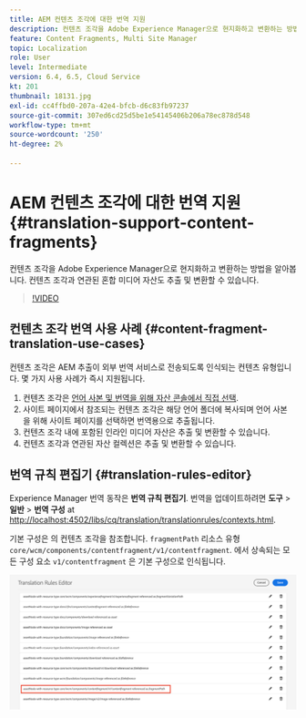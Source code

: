 ```yaml
---
title: AEM 컨텐츠 조각에 대한 번역 지원
description: 컨텐츠 조각을 Adobe Experience Manager으로 현지화하고 변환하는 방법을 알아봅니다. 컨텐츠 조각과 연관된 혼합 미디어 자산도 추출 및 변환할 수 있습니다.
feature: Content Fragments, Multi Site Manager
topic: Localization
role: User
level: Intermediate
version: 6.4, 6.5, Cloud Service
kt: 201
thumbnail: 18131.jpg
exl-id: cc4ffbd0-207a-42e4-bfcb-d6c83fb97237
source-git-commit: 307ed6cd25d5be1e54145406b206a78ec878d548
workflow-type: tm+mt
source-wordcount: '250'
ht-degree: 2%

---
```


# AEM 컨텐츠 조각에 대한 번역 지원 {#translation-support-content-fragments}

컨텐츠 조각을 Adobe Experience Manager으로 현지화하고 변환하는 방법을 알아봅니다. 컨텐츠 조각과 연관된 혼합 미디어 자산도 추출 및 변환할 수 있습니다.

>[!VIDEO](https://video.tv.adobe.com/v/18131/?quality=12&learn=on)

## 컨텐츠 조각 번역 사용 사례 {#content-fragment-translation-use-cases}

컨텐츠 조각은 AEM 추출이 외부 번역 서비스로 전송되도록 인식되는 컨텐츠 유형입니다. 몇 가지 사용 사례가 즉시 지원됩니다.

1. 컨텐츠 조각은 [언어 사본 및 번역을 위해 자산 콘솔에서 직접 선택](https://experienceleague.adobe.com/docs/experience-manager-cloud-service/content/assets/admin/translate-assets.html).
2. 사이트 페이지에서 참조되는 컨텐츠 조각은 해당 언어 폴더에 복사되며 언어 사본 을 위해 사이트 페이지를 선택하면 번역용으로 추출됩니다.
3. 컨텐츠 조각 내에 포함된 인라인 미디어 자산은 추출 및 변환할 수 있습니다.
4. 컨텐츠 조각과 연관된 자산 컬렉션은 추출 및 변환할 수 있습니다.

## 번역 규칙 편집기 {#translation-rules-editor}

Experience Manager 번역 동작은 **번역 규칙 편집기**. 번역을 업데이트하려면 **도구** > **일반** > **번역 구성** at [http://localhost:4502/libs/cq/translation/translationrules/contexts.html](http://localhost:4502/libs/cq/translation/translationrules/contexts.html).

기본 구성은 의 컨텐츠 조각을 참조합니다. `fragmentPath` 리소스 유형 `core/wcm/components/contentfragment/v1/contentfragment`. 에서 상속되는 모든 구성 요소 `v1/contentfragment` 은 기본 구성으로 인식됩니다.

![번역 규칙 편집기](assets/translation-configuration.png)
